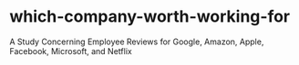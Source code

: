 # which-company-worth-working-for
A Study Concerning Employee Reviews for Google, Amazon, Apple, Facebook, Microsoft, and Netflix 

